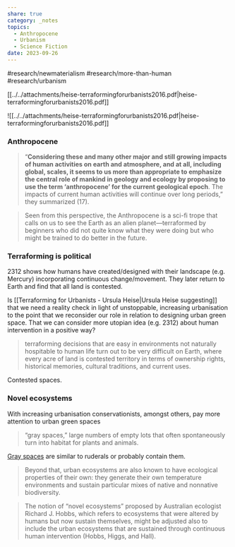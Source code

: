 ```yaml
---
share: true
category: _notes
topics:
  - Anthropocene
  - Urbanism
  - Science Fiction
date: 2023-09-26
---
```





#research/newmaterialism #research/more-than-human  #research/urbanism

[[../../attachments/heise-terraformingforurbanists2016.pdf|heise-terraformingforurbanists2016.pdf]]

![[../../attachments/heise-terraformingforurbanists2016.pdf|heise-terraformingforurbanists2016.pdf]]

### Anthropocene

> “**Considering these and many other major and still growing impacts of human activities on earth and atmosphere, and at all, including global, scales, it seems to us more than appropriate to emphasize the central role of mankind in geology and ecology by proposing to use the term ‘anthropocene’ for the current geological epoch**. The impacts of current human activities will continue over long periods,” they summarized (17).

> Seen from this perspective, the Anthropocene is a sci-fi trope that calls on us to see the Earth as an alien planet—terraformed by beginners who did not quite know what they were doing but who might be trained to do better in the future.

### Terraforming is political
2312 shows how humans have created/designed with their landscape (e.g. Mercury) incorporating continuous change/movement. 
They later return to Earth and find that all land is contested. 

Is [[Terraforming for Urbanists - Ursula Heise|Ursula Heise suggesting]] that we need a reality check in light of unstoppable, increasing urbanisation to the point that we reconsider our role in relation to designing urban green space. That we can consider more utopian idea (e.g. 2312) about human intervention in a positive way? 

>  terraforming decisions that are easy in environments not naturally hospitable to human life turn out to be very difficult on Earth, where every acre of land is contested territory in terms of ownership rights, historical memories, cultural traditions, and current uses.

Contested spaces.

### Novel ecosystems

With increasing urbanisation conservationists, amongst others, pay more attention to urban green spaces
 
 >  “gray spaces,” large numbers of empty lots that often spontaneously turn into habitat for plants and animals. 

[Gray spaces](https://en.wikipedia.org/wiki/Gray_space) are similar to ruderals or probably contain them. 
 
> Beyond that, urban ecosystems are also known to have ecological properties of their own: they generate their own temperature environments and sustain particular mixes of native and nonnative biodiversity.

> The notion of “novel ecosystems” proposed by Australian ecologist Richard J. Hobbs, which refers to ecosystems that were altered by humans but now sustain themselves, might be adjusted also to include the urban ecosystems that are sustained through continuous human intervention (Hobbs, Higgs, and Hall).

